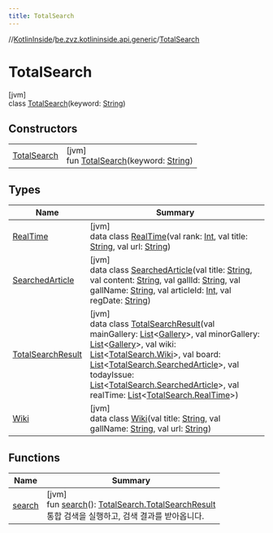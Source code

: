```yaml
---
title: TotalSearch
---
```

//[KotlinInside](../../../index.html)/[be.zvz.kotlininside.api.generic](../index.html)/[TotalSearch](index.html)



# TotalSearch



[jvm]\
class [TotalSearch](index.html)(keyword: [String](https://kotlinlang.org/api/latest/jvm/stdlib/kotlin/-string/index.html))



## Constructors


| | |
|---|---|
| [TotalSearch](-total-search.html) | [jvm]<br>fun [TotalSearch](-total-search.html)(keyword: [String](https://kotlinlang.org/api/latest/jvm/stdlib/kotlin/-string/index.html)) |


## Types


| Name | Summary |
|---|---|
| [RealTime](-real-time/index.html) | [jvm]<br>data class [RealTime](-real-time/index.html)(val rank: [Int](https://kotlinlang.org/api/latest/jvm/stdlib/kotlin/-int/index.html), val title: [String](https://kotlinlang.org/api/latest/jvm/stdlib/kotlin/-string/index.html), val url: [String](https://kotlinlang.org/api/latest/jvm/stdlib/kotlin/-string/index.html)) |
| [SearchedArticle](-searched-article/index.html) | [jvm]<br>data class [SearchedArticle](-searched-article/index.html)(val title: [String](https://kotlinlang.org/api/latest/jvm/stdlib/kotlin/-string/index.html), val content: [String](https://kotlinlang.org/api/latest/jvm/stdlib/kotlin/-string/index.html), val gallId: [String](https://kotlinlang.org/api/latest/jvm/stdlib/kotlin/-string/index.html), val gallName: [String](https://kotlinlang.org/api/latest/jvm/stdlib/kotlin/-string/index.html), val articleId: [Int](https://kotlinlang.org/api/latest/jvm/stdlib/kotlin/-int/index.html), val regDate: [String](https://kotlinlang.org/api/latest/jvm/stdlib/kotlin/-string/index.html)) |
| [TotalSearchResult](-total-search-result/index.html) | [jvm]<br>data class [TotalSearchResult](-total-search-result/index.html)(val mainGallery: [List](https://kotlinlang.org/api/latest/jvm/stdlib/kotlin.collections/-list/index.html)&lt;[Gallery](../../be.zvz.kotlininside.api.type/-gallery/index.html)&gt;, val minorGallery: [List](https://kotlinlang.org/api/latest/jvm/stdlib/kotlin.collections/-list/index.html)&lt;[Gallery](../../be.zvz.kotlininside.api.type/-gallery/index.html)&gt;, val wiki: [List](https://kotlinlang.org/api/latest/jvm/stdlib/kotlin.collections/-list/index.html)&lt;[TotalSearch.Wiki](-wiki/index.html)&gt;, val board: [List](https://kotlinlang.org/api/latest/jvm/stdlib/kotlin.collections/-list/index.html)&lt;[TotalSearch.SearchedArticle](-searched-article/index.html)&gt;, val todayIssue: [List](https://kotlinlang.org/api/latest/jvm/stdlib/kotlin.collections/-list/index.html)&lt;[TotalSearch.SearchedArticle](-searched-article/index.html)&gt;, val realTime: [List](https://kotlinlang.org/api/latest/jvm/stdlib/kotlin.collections/-list/index.html)&lt;[TotalSearch.RealTime](-real-time/index.html)&gt;) |
| [Wiki](-wiki/index.html) | [jvm]<br>data class [Wiki](-wiki/index.html)(val title: [String](https://kotlinlang.org/api/latest/jvm/stdlib/kotlin/-string/index.html), val gallName: [String](https://kotlinlang.org/api/latest/jvm/stdlib/kotlin/-string/index.html), val url: [String](https://kotlinlang.org/api/latest/jvm/stdlib/kotlin/-string/index.html)) |


## Functions


| Name | Summary |
|---|---|
| [search](search.html) | [jvm]<br>fun [search](search.html)(): [TotalSearch.TotalSearchResult](-total-search-result/index.html)<br>통합 검색을 실행하고, 검색 결과를 받아옵니다. |

